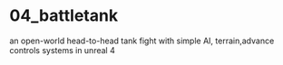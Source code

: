 # 04_battletank
an open-world head-to-head tank fight with simple AI, terrain,advance controls systems in unreal 4
